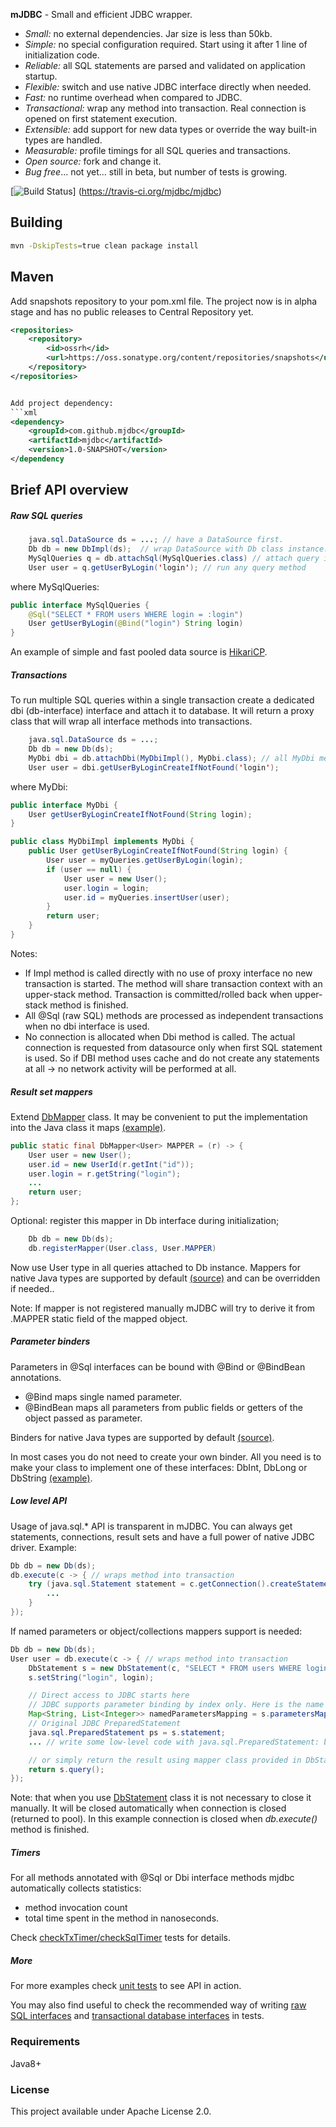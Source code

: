__mJDBC__  - Small and efficient JDBC wrapper.

* *Small:* no external dependencies. Jar size is  less than 50kb.
* *Simple:* no special configuration required. Start using it after 1 line of initialization code.
* *Reliable:* all SQL statements are parsed and validated on application startup.
* *Flexible:* switch and use native JDBC interface directly when needed.
* *Fast:* no runtime overhead when compared to JDBC.
* *Transactional:* wrap any method into transaction. Real connection is opened on first statement execution.
* *Extensible:* add support for new data types or override the way built-in types are handled.
* *Measurable:* profile timings for all SQL queries and transactions.
* *Open source:* fork and change it.
* *Bug free*... not yet... still in beta, but number of tests is growing.

[![Build Status](https://travis-ci.org/mjdbc/mjdbc.svg?branch=master)]	(https://travis-ci.org/mjdbc/mjdbc)

## Building

```bash
mvn -DskipTests=true clean package install
```

## Maven

Add snapshots repository to your pom.xml file. The project now is in alpha stage and has no public releases to Central Repository yet.
```xml
<repositories>
    <repository>
        <id>ossrh</id>
        <url>https://oss.sonatype.org/content/repositories/snapshots</url>
    </repository>
</repositories>


Add project dependency:
```xml
<dependency>
    <groupId>com.github.mjdbc</groupId>
    <artifactId>mjdbc</artifactId>
    <version>1.0-SNAPSHOT</version>
</dependency
```

## Brief API overview

##### Raw SQL queries
```java
    java.sql.DataSource ds = ...; // have a DataSource first. 
    Db db = new DbImpl(ds);  // wrap DataSource with Db class instance.
    MySqlQueries q = db.attachSql(MySqlQueries.class) // attach query interface. All queries are parsed and validated at this moment.
    User user = q.getUserByLogin('login'); // run any query method
```
where MySqlQueries:
```java
public interface MySqlQueries {
    @Sql("SELECT * FROM users WHERE login = :login")
    User getUserByLogin(@Bind("login") String login)
}
```
An example of simple and fast pooled data source is [HikariCP](https://github.com/brettwooldridge/HikariCP). 

##### Transactions
To run multiple SQL queries within a single transaction create a dedicated dbi (db-interface) interface and attach it to database.
It will return a proxy class that will wrap all interface methods into transactions.
```java
    java.sql.DataSource ds = ...;
    Db db = new Db(ds);
    MyDbi dbi = db.attachDbi(MyDbiImpl(), MyDbi.class); // all MyDbi method calls will be proxied to MyDbiImpl wrapped with transactions.
    User user = dbi.getUserByLoginCreateIfNotFound('login');
```
where MyDbi:
```java
public interface MyDbi {
    User getUserByLoginCreateIfNotFound(String login);
}

public class MyDbiImpl implements MyDbi {
    public User getUserByLoginCreateIfNotFound(String login) {
        User user = myQueries.getUserByLogin(login);
        if (user == null) {
            User user = new User();
            user.login = login;
            user.id = myQueries.insertUser(user);
        }
        return user;
    }
}
```
Notes:
 * If Impl method is called directly with no use of proxy interface no new transaction is started. The method will share transaction context with an upper-stack method.
 Transaction is committed/rolled back when upper-stack method is finished.
 * All @Sql (raw SQL) methods are processed as independent transactions when no dbi interface is used.
 * No connection is allocated when Dbi method is called. The actual connection is requested from datasource only when first SQL statement is used. 
 So if DBI method uses cache and do not create any statements at all -> no network activity will be performed at all.



##### Result set mappers

Extend [DbMapper](https://github.com/mjdbc/mjdbc/blob/master/src/main/java/com/github/mjdbc/DbMapper.java) class.
It may be convenient to put the implementation into the Java class it maps [(example)](https://github.com/mjdbc/mjdbc/blob/master/src/test/java/com/github/mjdbc/test/asset/model/User.java).

```java
public static final DbMapper<User> MAPPER = (r) -> {
    User user = new User();
    user.id = new UserId(r.getInt("id"));
    user.login = r.getString("login");
    ...
    return user;
};
```

Optional: register this mapper in Db interface during initialization;
```java
    Db db = new Db(ds);
    db.registerMapper(User.class, User.MAPPER)
```
Now use User type in all queries attached to Db instance.
Mappers for native Java types are supported by default [(source)](https://github.com/mjdbc/mjdbc/blob/master/src/main/java/com/github/mjdbc/util/Mappers.java) and can be overridden if needed..

Note: If mapper is not registered manually mJDBC will try to derive it from .MAPPER static field of the mapped object.

##### Parameter binders
Parameters in @Sql interfaces can be bound with @Bind or @BindBean annotations.
* @Bind maps single named parameter.
* @BindBean maps all parameters from public fields or getters of the object passed as parameter.

Binders for native Java types are supported by default [(source)](https://github.com/mjdbc/mjdbc/blob/master/src/main/java/com/github/mjdbc/util/Binders.java).

In most cases you do not need to create your own binder. All you need is to make your class to implement one of these interfaces: DbInt, DbLong or DbString [(example)](https://github.com/mjdbc/mjdbc/blob/master/src/test/java/com/github/mjdbc/test/asset/model/UserId.java).

##### Low level API
Usage of java.sql.* API is transparent in mJDBC. You can always get statements, connections, result sets and have a full power of native JDBC driver.
Example:
```java
Db db = new Db(ds);
db.execute(c -> { // wraps method into transaction
    try (java.sql.Statement statement = c.getConnection().createStatement()) {
        ...
    }
});
```
If named parameters or object/collections mappers support is needed:
```java
Db db = new Db(ds);
User user = db.execute(c -> { // wraps method into transaction
    DbStatement s = new DbStatement(c, "SELECT * FROM users WHERE login = :login", User.MAPPER)
    s.setString("login", login);

    // Direct access to JDBC starts here
    // JDBC supports parameter binding by index only. Here is the name -> indexes mapping.
    Map<String, List<Integer>> namedParametersMapping = s.parametersMapping;
    // Original JDBC PreparedStatement
    java.sql.PreparedStatement ps = s.statement;
    ... // write some low-level code with java.sql.PreparedStatement: bind data streams, execute and check result set...

    // or simply return the result using mapper class provided in DbStatement constructor.
    return s.query();
});
```

Note: that when you use [DbStatement](https://github.com/mjdbc/mjdbc/blob/master/src/main/java/com/github/mjdbc/DbStatement.java) class it is not necessary to close it manually.
It will be closed automatically when connection is closed (returned to pool). In this example  connection is closed when *db.execute()* method is finished.


##### Timers
For all methods annotated with @Sql or Dbi interface methods mjdbc automatically collects statistics:
* method invocation count
* total time spent in the method in nanoseconds.

Check [checkTxTimer/checkSqlTimer](https://github.com/mjdbc/mjdbc/blob/master/src/test/java/com/github/mjdbc/test/SamplesTest.java) tests for details.


##### More
For more examples check [unit tests](https://github.com/mjdbc/mjdbc/blob/master/src/test/java/com/github/mjdbc/test/) to see API in action.

You may also find useful to check the recommended way of writing [raw SQL interfaces](https://github.com/mjdbc/mjdbc/blob/master/src/test/java/com/github/mjdbc/test/asset/UserSql.java) and
[transactional database interfaces](https://github.com/mjdbc/mjdbc/blob/master/src/test/java/com/github/mjdbc/test/asset/dbi/SampleDbi.java) in tests.


### Requirements

Java8+


### License

This project available under Apache License 2.0.
